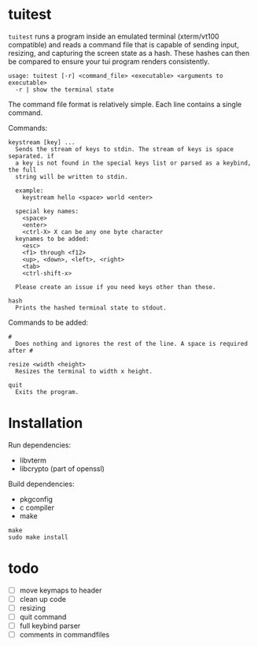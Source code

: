 # tuitest

`tuitest` runs a program inside an emulated terminal (xterm/vt100 compatible)
and reads a command file that is capable of sending input, resizing, and
capturing the screen state as a hash. These hashes can then be compared to
ensure your tui program renders consistently.

```
usage: tuitest [-r] <command_file> <executable> <arguments to executable>
  -r | show the terminal state
```

The command file format is relatively simple. Each line contains a single
command.

Commands:
```
keystream [key] ...
  Sends the stream of keys to stdin. The stream of keys is space separated. if
  a key is not found in the special keys list or parsed as a keybind, the full
  string will be written to stdin.

  example:
    keystream hello <space> world <enter>

  special key names:
    <space>
    <enter>
    <ctrl-X> X can be any one byte character
  keynames to be added:
    <esc>
    <f1> through <f12>
    <up>, <down>, <left>, <right>
    <tab>
    <ctrl-shift-x>

  Please create an issue if you need keys other than these.

hash
  Prints the hashed terminal state to stdout.
```

Commands to be added:
```
#
  Does nothing and ignores the rest of the line. A space is required after #

resize <width <height>
  Resizes the terminal to width x height.

quit
  Exits the program.
```

# Installation

Run dependencies:
- libvterm
- libcrypto (part of openssl)

Build dependencies:
- pkgconfig
- c compiler
- make

```
make
sudo make install
```

# todo

- [ ] move keymaps to header
- [ ] clean up code
- [ ] resizing
- [ ] quit command
- [ ] full keybind parser
- [ ] comments in commandfiles
